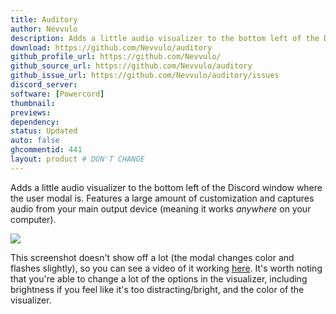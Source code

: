 ```yaml
---
title: Auditory
author: Nevvulo
description: Adds a little audio visualizer to the bottom left of the Discord window where the user modal is. Features a large amount of customization and captures audio from your main output device (meaning it works *anywhere* on your computer).
download: https://github.com/Nevvulo/auditory
github_profile_url: https://github.com/Nevvulo/
github_source_url: https://github.com/Nevvulo/auditory
github_issue_url: https://github.com/Nevvulo/auditory/issues
discord_server:
software: [Powercord]
thumbnail:
previews:
dependency:
status: Updated
auto: false
ghcommentid: 441
layout: product # DON'T CHANGE
---
```

Adds a little audio visualizer to the bottom left of the Discord window where the user modal is. Features a large amount of customization and captures audio from your main output device (meaning it works *anywhere* on your computer).

![](https://massive-legend.nevulo.xyz/NkeNDQxY.png)

This screenshot doesn't show off a lot (the modal changes color and flashes slightly), so you can see a video of it working [here](https://massive-legend.nevulo.xyz/mP75BlLd.mp4).
It's worth noting that you're able to change a lot of the options in the visualizer, including brightness if you feel like it's too distracting/bright, and the color of the visualizer.
